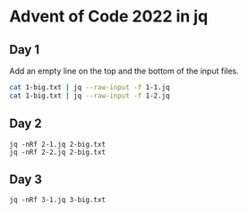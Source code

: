 # Advent of Code 2022 in jq

## Day 1

Add an empty line on the top and the bottom of the input files.

```bash
cat 1-big.txt | jq --raw-input -f 1-1.jq
cat 1-big.txt | jq --raw-input -f 1-2.jq
```
## Day 2

```
jq -nRf 2-1.jq 2-big.txt
jq -nRf 2-2.jq 2-big.txt
```

## Day 3

```
jq -nRf 3-1.jq 3-big.txt
```
